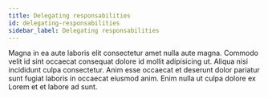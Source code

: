 ```yaml
---
title: Delegating responsabilities
id: delegating-responsabilities
sidebar_label: Delegating responsabilities
---
```


Magna in ea aute laboris elit consectetur amet nulla aute magna. Commodo velit id sint occaecat consequat dolore id mollit adipisicing ut. Aliqua nisi incididunt culpa consectetur. Anim esse occaecat et deserunt dolor pariatur sunt fugiat laboris in occaecat eiusmod anim. Enim nulla ut culpa dolore ex Lorem et et labore ad sunt.

